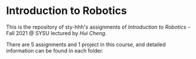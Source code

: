 # Introduction to Robotics

This is the repository of sty-hhh's assignments of *Introduction to Robotics* - Fall 2021 @ SYSU lectured by *Hui Cheng*.

There are 5 assignments and 1 project in this course, and detailed information can be found in each folder.
